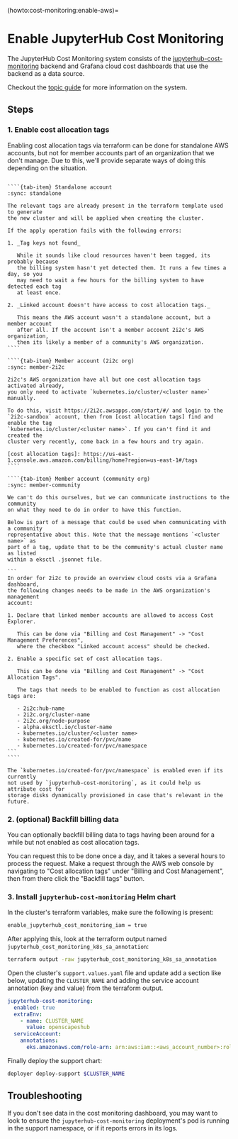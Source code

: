 (howto:cost-monitoring:enable-aws)=
# Enable JupyterHub Cost Monitoring

The JupyterHub Cost Monitoring system consists of the [jupyterhub-cost-monitoring](https://github.com/2i2c-org/jupyterhub-cost-monitoring/) backend and Grafana cloud cost dashboards
that use the backend as a data source.

Checkout the [topic guide](topic:billing:cost-monitoring) for more information on the system.

## Steps

### 1. Enable cost allocation tags

Enabling cost allocation tags via terraform can be done for standalone AWS
accounts, but not for member accounts part of an organization that we don't manage. Due to this, we'll provide separate ways of doing this depending on the situation.

`````{tab-set}

````{tab-item} Standalone account
:sync: standalone

The relevant tags are already present in the terraform template used to generate
the new cluster and will be applied when creating the cluster.

If the apply operation fails with the following errors:

1. _Tag keys not found_

   While it sounds like cloud resources haven't been tagged, its probably because
   the billing system hasn't yet detected them. It runs a few times a day, so you
   may need to wait a few hours for the billing system to have detected each tag
   at least once.

2. _Linked account doesn't have access to cost allocation tags._

   This means the AWS account wasn't a standalone account, but a member account
   after all. If the account isn't a member account 2i2c's AWS organization,
   then its likely a member of a community's AWS organization.
````

````{tab-item} Member account (2i2c org)
:sync: member-2i2c

2i2c's AWS organization have all but one cost allocation tags activated already,
you only need to activate `kubernetes.io/cluster/<cluster name>` manually.

To do this, visit https://2i2c.awsapps.com/start/#/ and login to the
`2i2c-sandbox` account, then from [cost allocation tags] find and enable the tag
`kubernetes.io/cluster/<cluster name>`. If you can't find it and created the
cluster very recently, come back in a few hours and try again.

[cost allocation tags]: https://us-east-1.console.aws.amazon.com/billing/home?region=us-east-1#/tags
````

````{tab-item} Member account (community org)
:sync: member-community

We can't do this ourselves, but we can communicate instructions to the community
on what they need to do in order to have this function.

Below is part of a message that could be used when communicating with a community
representative about this. Note that the message mentions `<cluster name>` as
part of a tag, update that to be the community's actual cluster name as listed
within a eksctl .jsonnet file.

```
In order for 2i2c to provide an overview cloud costs via a Grafana dashboard,
the following changes needs to be made in the AWS organization's management
account:

1. Declare that linked member accounts are allowed to access Cost Explorer.

   This can be done via "Billing and Cost Management" -> "Cost Management Preferences",
   where the checkbox "Linked account access" should be checked.

2. Enable a specific set of cost allocation tags.

   This can be done via "Billing and Cost Management" -> "Cost Allocation Tags".

   The tags that needs to be enabled to function as cost allocation tags are:

   - 2i2c:hub-name
   - 2i2c.org/cluster-name
   - 2i2c.org/node-purpose
   - alpha.eksctl.io/cluster-name
   - kubernetes.io/cluster/<cluster name>
   - kubernetes.io/created-for/pvc/name
   - kubernetes.io/created-for/pvc/namespace
```
````

`````

```{note}
The `kubernetes.io/created-for/pvc/namespace` is enabled even if its currently
not used by `jupyterhub-cost-monitoring`, as it could help us attribute cost for
storage disks dynamically provisioned in case that's relevant in the future.
```

### 2. (optional) Backfill billing data

You can optionally backfill billing data to tags having been around for a while
but not enabled as cost allocation tags.

You can request this to be done once a day, and it takes a several hours to
process the request. Make a request through the AWS web console by navigating to
"Cost allocation tags" under "Billing and Cost Management", then from there
click the "Backfill tags" button.

### 3. Install `jupyterhub-cost-monitoring` Helm chart

In the cluster's terraform variables, make sure the following is present:

```bash
enable_jupyterhub_cost_monitoring_iam = true
```

After applying this, look at the terraform output named `jupyterhub_cost_monitoring_k8s_sa_annotation`:

```bash
terraform output -raw jupyterhub_cost_monitoring_k8s_sa_annotation
```

Open the cluster's `support.values.yaml` file and update add a section like below, updating the `CLUSTER_NAME` and adding the service account annotation (key and value) from the terraform output.

```yaml
jupyterhub-cost-monitoring:
  enabled: true
  extraEnv:
    - name: CLUSTER_NAME
      value: openscapeshub
  serviceAccount:
    annotations:
      eks.amazonaws.com/role-arn: arn:aws:iam::<aws_account_number>:role/jupyterhub_cost_monitoring_iam_role
```

Finally deploy the support chart:

```bash
deployer deploy-support $CLUSTER_NAME
```

## Troubleshooting

If you don't see data in the cost monitoring dashboard, you may want to look to
ensure the `jupyterhub-cost-monitoring` deployment's pod is running in the support namespace, or if it reports errors in its logs.

